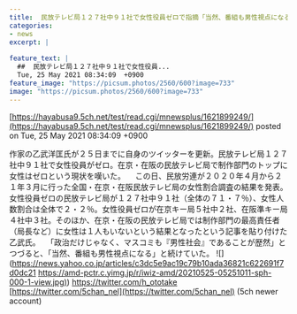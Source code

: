 ```yaml
---
title:  民放テレビ局１２７社中９１社で女性役員ゼロで指摘「当然、番組も男性視点になる」  
categories:
- news
excerpt: |
  
feature_text: |
  ##  民放テレビ局１２７社中９１社で女性役員...
  Tue, 25 May 2021 08:34:09  +0900
feature_image: "https://picsum.photos/2560/600?image=733"
image: "https://picsum.photos/2560/600?image=733"
---
```


[https://hayabusa9.5ch.net/test/read.cgi/mnewsplus/1621899249/](https://hayabusa9.5ch.net/test/read.cgi/mnewsplus/1621899249/)
posted on Tue, 25 May 2021 08:34:09  +0900

<!--more-->

作家の乙武洋匡氏が２５日までに自身のツイッターを更新。民放テレビ局１２７社中９１社で女性役員がゼロ。在京・在阪の民放テレビ局で制作部門のトップに女性はゼロという現状を嘆いた。 　この日、民放労連が２０２０年４月から２１年３月に行った全国・在京・在阪民放テレビ局の女性割合調査の結果を発表。女性役員ゼロの民放テレビ局が１２７社中９１社（全体の７１・７％）、女性人数割合は全体で２・２％。女性役員ゼロが在京キー局５社中２社、在阪準キー局４社中３社。そのほか、在京・在阪の民放テレビ局では制作部門の最高責任者（局長など）に女性は１人もいないという結果となったという記事を貼り付けた乙武氏。 　「政治だけじゃなく、マスコミも『男性社会』であることが歴然」とつづると、「当然、番組も男性視点になる」と続けていた。 ![](https://news.yahoo.co.jp/articles/c3dc5e9ac19c79b10ada36821c622691f7d0dc21 [https://amd-pctr.c.yimg.jp/r/iwiz-amd/20210525-05251011-sph-000-1-view.jpg)](https://amd-pctr.c.yimg.jp/r/iwiz-amd/20210525-05251011-sph-000-1-view.jpg)) https://twitter.com/h_ototake [https://twitter.com/5chan_nel](https://twitter.com/5chan_nel) (5ch newer account)
